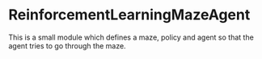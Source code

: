 # ReinforcementLearningMazeAgent
This is a small module which defines a maze, policy and agent so that the agent tries to go through the maze. 
